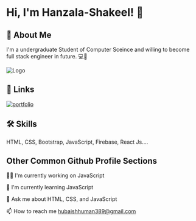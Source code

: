 
# Hi, I'm Hanzala-Shakeel! 👋

## 🚀 About Me

I'm a undergraduate Student of Computer Sceince and willing to become full stack engineer in future. 💻👨‍

![Logo](https://camo.githubusercontent.com/4c8d92806e3c2322a2c390ffa0019c1d6f78a4d82108aa6946863ae362a763c8/68747470733a2f2f69322e77702e636f6d2f616c6c68746163636573732e696e666f2f77702d636f6e74656e742f75706c6f6164732f323031382f30332f70726f6772616d6d696e672e6769663f6669743d313238312532433731362673736c3d31)

## 🔗 Links

[![portfolio](https://img.shields.io/badge/my_portfolio-000?style=for-the-badge&logo=ko-fi&logoColor=white)](https://my-portfolio-9b79a.web.app/)

## 🛠 Skills

HTML, CSS, Bootstrap, JavaScript, Firebase, React Js....

## Other Common Github Profile Sections

👩‍💻 I'm currently working on JavaScript

🧠 I'm currently learning JavaScript

💬 Ask me about HTML, CSS, and JavaScript

📫 How to reach me hubaishhuman389@gmail.com



